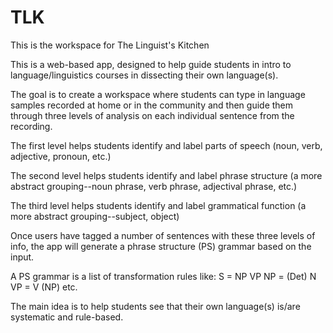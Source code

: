 # TLK
This is the workspace for The Linguist's Kitchen

This is a web-based app, designed to help guide students in intro to language/linguistics 
courses in dissecting their own language(s). 

The goal is to create a workspace where students can type in language samples recorded 
at home or in the community and then guide them through three levels of analysis 
on each individual sentence from the recording.

The first level helps students identify and label parts of speech (noun, verb, adjective, 
pronoun, etc.)

The second level helps students identify and label phrase structure (a more abstract 
grouping--noun phrase, verb phrase, adjectival phrase, etc.)

The third level helps students identify and label grammatical function (a more abstract 
grouping--subject, object)

Once users have tagged a number of sentences with these three levels of info, the app 
will generate a phrase structure (PS) grammar based on the input.

A PS grammar is a list of transformation rules like: 
S = NP VP
NP = (Det) N
VP = V (NP)
etc.

The main idea is to help students see that their own language(s) is/are systematic and 
rule-based.



